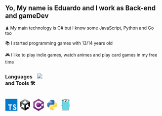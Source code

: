 ## Yo, My name is Eduardo and I work as Back-end and gameDev

<p align="left">
    ♟ My main technology is C# but I know some JavaScript, Python and Go too
</p>

<p align="left">
    📚 I started programming games with 13/14 years old
</p>

<p align="left">
    🎮 I like to play indie games, watch animes and play card games in my free time
</p>

<img src="https://i.pinimg.com/originals/00/05/3b/00053bfd16ab1eb04dc1e17a1dd8e3d5.gif" min-width="400px"
    max-width="400px" width="400px" align="right">
---

### Languages and Tools 🛠

<div><br>
    <img align=top src="https://raw.githubusercontent.com/devicons/devicon/master/icons/typescript/typescript-original.svg"
        alt="Unity" width="40" height="40" />
    <img align=top src="https://raw.githubusercontent.com/devicons/devicon/master/icons/unity/unity-original.svg" alt="Unity"
        width="40" height="40" />
    <img align=top src="https://github.com/devicons/devicon/blob/master/icons/csharp/csharp-original.svg" alt="csharp" width="40"
        height="40" />
    <img align=top src="https://github.com/devicons/devicon/blob/master/icons/python/python-original.svg" alt="Python" width="40"
        height="40" />
    <img align=top src="https://raw.githubusercontent.com/devicons/devicon/master/icons/go/go-original.svg" alt="go" width="40"
        height="40" />
</div>
